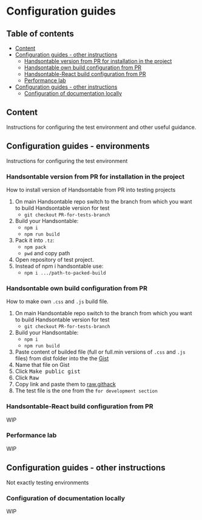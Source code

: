 # Configuration guides

## Table of contents
-  [Content ](#content)
- [Configuration guides - other instructions](#configuration-guides---other-instructions)
    - [Handsontable version from PR for installation in the project ](#handsontable-version-from-pr-for-installation-in-the-project)
    - [Handsontable own build configuration from PR ](#handsontable-own-build-configuration-from-pr)
    - [Handsontable-React build configuration from PR ](#handsontable-react-build-configuration-from-pr)
    - [Performance lab ](#performance-lab)
- [Configuration guides - other instructions](#configuration-guides---other-instructions)
    - [Configuration of documentation locally ](#configuration-of-documentation-locally)

## Content 
Instructions for configuring the test environment and other useful guidance.

## Configuration guides - environments 
Instructions for configuring the test environment 


### Handsontable version from PR for installation in the project
How to install version of Handsontable from PR into testing projects

1. On main Handsontable repo switch to the branch from which you want to build Handsontable version for test
   - `git checkout` `PR-for-tests-branch`
2. Build your Handsontable:
    - `npm i`
    - `npm run build`
3. Pack it into `.tz`:
    - `npm pack`
    - `pwd` and copy path
4. Open repository of test project.
5. Instead of npm i handsontable use:
    - `npm i .../path-to-packed-build`


### Handsontable own build configuration from PR 
How to make own `.css` and `.js` build file.

1. On main Handsontable repo switch to the branch from which you want to build Handsontable version for test
   - `git checkout` `PR-for-tests-branch`
2. Build your Handsontable:
    - `npm i`
    - `npm run build`
3. Paste content of builded file (full or full.min versions of `.css` and `.js` files) from dist folder into the
 the [Gist](https://gist.github.com/) 
4. Name that file on Gist
5. Click <kbd>Make public gist</kbd>
6. Click <kbd>Raw</kbd>
7. Copy link and paste them to [raw.githack](https://raw.githack.com/)
8. The test file is the one from the `for development section`


### Handsontable-React build configuration from PR 
WIP

### Performance lab
WIP

## Configuration guides - other instructions
Not exactly testing environments

### Configuration of documentation locally 
WIP
